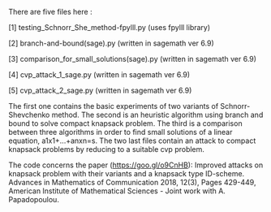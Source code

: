 
There are five files here :

[1] testing_Schnorr_She_method-fpylll.py (uses fpylll library)

[2] branch-and-bound(sage).py (written in sagemath ver 6.9)

[3] comparison_for_small_solutions(sage).py  (written in sagemath ver 6.9)

[4] cvp_attack_1_sage.py (written in sagemath ver 6.9)

[5] cvp_attack_2_sage.py (written in sagemath ver 6.9)

The first one contains the basic experiments of two variants of Schnorr-Shevchenko method.
The second is an heuristic algorithm using branch and bound to solve compact knapsack problem.
The third is a comparison between three algorithms in order to find small solutions of a linear equation, a1x1+...+anxn=s.
The two last files contain an attack to compact knapsack problems by reducing to a suitable cvp problem.

The code concerns the paper (https://goo.gl/o9CnHB): Improved attacks on knapsack problem with their variants and a knapsack type ID-scheme. Advances in Mathematics of Communication 2018, 12(3), Pages 429-449, American Institute of Mathematical Sciences  - Joint work with A. Papadopoulou.
